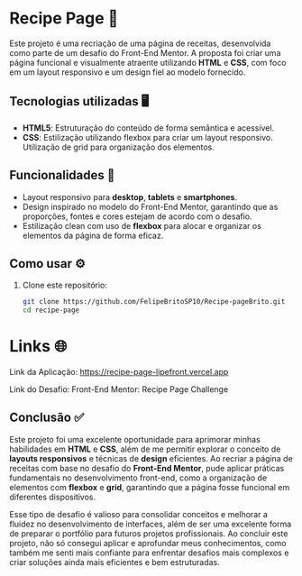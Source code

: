 # Recipe Page 🍳

Este projeto é uma recriação de uma página de receitas, desenvolvida como parte de um desafio do Front-End Mentor. A proposta foi criar uma página funcional e visualmente atraente utilizando **HTML** e **CSS**, com foco em um layout responsivo e um design fiel ao modelo fornecido.

## Tecnologias utilizadas 🖥️

- **HTML5**: Estruturação do conteúdo de forma semântica e acessível.
- **CSS**: Estilização utilizando flexbox para criar um layout responsivo. Utilização de grid para organização dos elementos.

## Funcionalidades 📱

- Layout responsivo para **desktop**, **tablets** e **smartphones**.
- Design inspirado no modelo do Front-End Mentor, garantindo que as proporções, fontes e cores estejam de acordo com o desafio.
- Estilização clean com uso de **flexbox** para alocar e organizar os elementos da página de forma eficaz.

## Como usar ⚙️

1. Clone este repositório:

   ```bash
   git clone https://github.com/FelipeBritoSP10/Recipe-pageBrito.git
   cd recipe-page
   ```

# Links 🌐
Link da Aplicação: https://recipe-page-lipefront.vercel.app

Link do Desafio: Front-End Mentor: Recipe Page Challenge

## Conclusão ✅

Este projeto foi uma excelente oportunidade para aprimorar minhas habilidades em **HTML** e **CSS**, além de me permitir explorar o conceito de **layouts responsivos** e técnicas de **design** eficientes. Ao recriar a página de receitas com base no desafio do **Front-End Mentor**, pude aplicar práticas fundamentais no desenvolvimento front-end, como a organização de elementos com **flexbox** e **grid**, garantindo que a página fosse funcional em diferentes dispositivos.

Esse tipo de desafio é valioso para consolidar conceitos e melhorar a fluidez no desenvolvimento de interfaces, além de ser uma excelente forma de preparar o portfólio para futuros projetos profissionais. Ao concluir este projeto, não só consegui aplicar e aprofundar meus conhecimentos, como também me senti mais confiante para enfrentar desafios mais complexos e criar soluções ainda mais eficientes e bem estruturadas.
